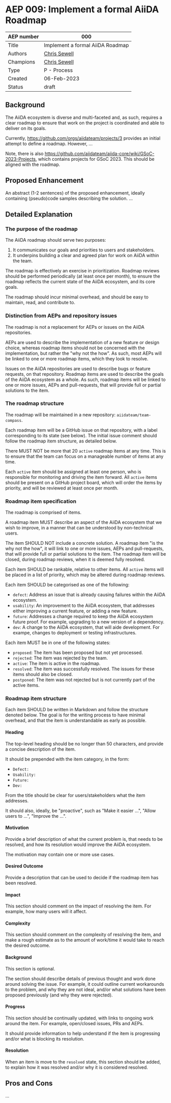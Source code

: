 # AEP 009: Implement a formal AiiDA Roadmap

| AEP number |                       000                       |
| ---------- | ----------------------------------------------- |
| Title      | Implement a formal AiiDA Roadmap                |
| Authors    | [Chris Sewell](https://github.com/chrisjsewell) |
| Champions  | [Chris Sewell](https://github.com/chrisjsewell) |
| Type       | P - Process                                     |
| Created    | 06-Feb-2023                                     |
| Status     | draft                                           |

## Background

The AiiDA ecosystem is diverse and multi-faceted and, as such, requires a clear roadmap to ensure that work on the project is coordinated and able to deliver on its goals.

Currently, <https://github.com/orgs/aiidateam/projects/3> provides an initial attempt to define a roadmap.
However, ...

Note, there is also <https://github.com/aiidateam/aiida-core/wiki/GSoC-2023-Projects>, which contains projects for GSoC 2023.
This should be aligned with the roadmap.

## Proposed Enhancement

An abstract (1-2 sentences) of the proposed enhancement, ideally containing (pseudo)code samples describing the solution. ...

## Detailed Explanation

### The purpose of the roadmap

The AiiDA roadmap should serve two purposes:

1. It communicates our goals and priorities to users and stakeholders.
2. It underpins building a clear and agreed plan for work on AiiDA within the team.

The roadmap is effectively an exercise in prioritization.
Roadmap reviews should be performed periodically (at least once per month), to ensure the roadmap reflects the current state of the AiiDA ecosystem, and its core goals.

The roadmap should incur minimal overhead, and should be easy to maintain, read, and contribute to.

### Distinction from AEPs and repository issues

The roadmap is not a replacement for AEPs or issues on the AiiDA repositories.

AEPs are used to describe the implementation of a new feature or design choice, whereas roadmap items should not be concerned with the implementation, but rather the "why not the how".
As such, most AEPs will be linked to one or more roadmap items, which they look to resolve.

Issues on the AiiDA repositories are used to describe bugs or feature requests, on that repository.
Roadmap items are used to describe the goals of the AiiDA ecosystem as a whole.
As such, roadmap items will be linked to one or more issues, AEPs and pull-requests, that will provide full or partial solutions to the item.

### The roadmap structure

The roadmap will be maintained in a new repository: `aiidateam/team-compass`.

Each roadmap item will be a GitHub issue on that repository, with a label corresponding to its state (see below).
The initial issue comment should follow the roadmap item structure, as detailed below.

There MUST NOT be more that 20 `active` roadmap items at any time.
This is to ensure that the team can focus on a manageable number of items at any time.

Each `active` item should be assigned at least one person, who is responsible for monitoring and driving the item forward.
All `active` items should be present on a GitHub project board, which will order the items by priority, and will be reviewed at least once per month.

### Roadmap item specification

The roadmap is comprised of items.

A roadmap item MUST describe an aspect of the AiiDA ecosystem that we wish to improve, in a manner that can be understood by non-technical users.

The item SHOULD NOT include a concrete solution.
A roadmap item "is the why not the how", it will link to one or more issues, AEPs and pull-requests, that will provide full or partial solutions to the item.
The roadmap item will be closed, during roadmap reviews, when it is deemed fully resolved.

Each item SHOULD be rankable, relative to other items.
All `active` items will be placed in a list of priority, which may be altered during roadmap reviews.

Each item SHOULD be categorised as one of the following:

- `defect`: Address an issue that is already causing failures within the AiiDA ecosystem.
- `usability`: An improvement to the AiiDA ecosystem, that addresses either improving a current feature, or adding a new feature.
- `future`: Addresses a change required to keep the AiiDA ecosystem future proof. For example, upgrading to a new version of a dependency.
- `dev`: A change to the AiiDA ecosystem, that will aide development. For exampe, changes to deployment or testing infrastructures.

Each item MUST be in one of the following states:

- `proposed`: The item has been proposed but not yet processed.
- `rejected`: The item was rejected by the team.
- `active`: The item is active in the roadmap.
- `resolved`: The item was successfully resolved. The issues for these items should also be closed.
- `postponed`: The item was not rejected but is not currently part of the active items.

### Roadmap item structure

Each item SHOULD be written in Markdown and follow the structure denoted below.
The goal is for the writing process to have minimal overhead, and that the item is understandable as early as possible.

#### Heading

The top-level heading should be no longer than 50 characters, and provide a concise description of the item.

It should be prepended with the item category, in the form:

- `Defect: `
- `Usability: `
- `Future: `
- `Dev: `

From the title should be clear for users/stakeholders what the item addresses.

It should also, ideally, be "proactive", such as "Make it easier ...", "Allow users to ...", "Improve the ...".

#### Motivation

Provide a brief description of what the current problem is, that needs to be resolved, and how its resolution would improve the AiiDA ecosystem.

The motivation may contain one or more use cases.

#### Desired Outcome

Provide a description that can be used to decide if the roadmap item has been resolved.

#### Impact

This section should comment on the impact of resolving the item. For example, how many users will it affect.

#### Complexity

This section should comment on the complexity of resolving the item, and make a rough estimate as to the amount of work/time it would take to reach the desired outcome.

#### Background

This section is optional.

The section should describe details of previous thought and work done around solving the issue.
For example, it could outline current workarounds to the problem, and why they are not ideal, and/or what solutions have been proposed previously (and why they were rejected).

#### Progress

This section should be continually updated, with links to ongoing work around the item.
For example, open/closed issues, PRs and AEPs.

It should provide information to help understand if the item is progressing and/or what is blocking its resolution.

#### Resolution

When an item is move to the `resolved` state, this section should be added, to explain how it was resolved and/or why it is considered resolved.

## Pros and Cons

...
